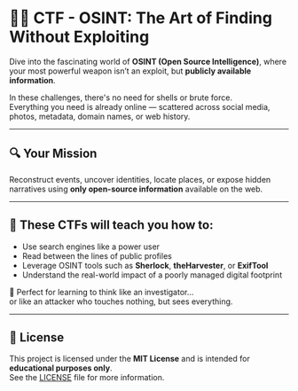 # 🕵️‍♂️ CTF - OSINT: The Art of Finding Without Exploiting

Dive into the fascinating world of **OSINT (Open Source Intelligence)**, where your most powerful weapon isn’t an exploit, but **publicly available information**.

In these challenges, there's no need for shells or brute force.  
Everything you need is already online — scattered across social media, photos, metadata, domain names, or web history.

---

## 🔍 Your Mission

Reconstruct events, uncover identities, locate places, or expose hidden narratives using **only open-source information** available on the web.

---

## 🧠 These CTFs will teach you how to:

- Use search engines like a power user  
- Read between the lines of public profiles  
- Leverage OSINT tools such as **Sherlock**, **theHarvester**, or **ExifTool**  
- Understand the real-world impact of a poorly managed digital footprint  

🎯 Perfect for learning to think like an investigator…  
or like an attacker who touches nothing, but sees everything.

---

## 📄 License

This project is licensed under the **MIT License** and is intended for **educational purposes only**.  
See the [LICENSE](LICENSE) file for more information.
